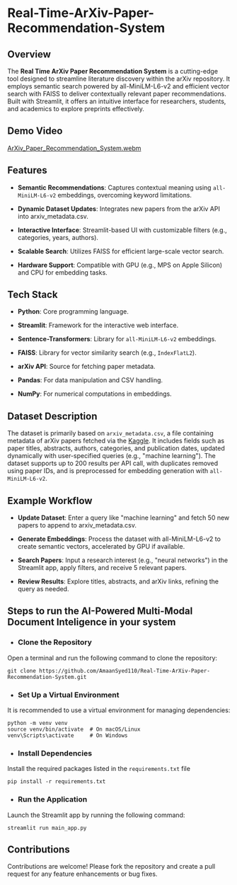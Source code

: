 # Real-Time-ArXiv-Paper-Recommendation-System

## Overview
The **Real Time ArXiv Paper Recommendation System** is a cutting-edge tool designed to streamline literature discovery within the arXiv repository. It employs semantic search powered by all-MiniLM-L6-v2 and efficient vector search with FAISS to deliver contextually relevant paper recommendations. Built with Streamlit, it offers an intuitive interface for researchers, students, and academics to explore preprints effectively.

## Demo Video
[ArXiv_Paper_Recommendation_System.webm](https://github.com/user-attachments/assets/3a1b3e1a-4cc6-4b55-b302-fd85ef5e69b4)


## Features

- **Semantic Recommendations**: Captures contextual meaning using ``all-MiniLM-L6-v2`` embeddings, overcoming keyword limitations.



- **Dynamic Dataset Updates**: Integrates new papers from the arXiv API into arxiv_metadata.csv.



- **Interactive Interface**: Streamlit-based UI with customizable filters (e.g., categories, years, authors).



- **Scalable Search**: Utilizes FAISS for efficient large-scale vector search.



- **Hardware Support**: Compatible with GPU (e.g., MPS on Apple Silicon) and CPU for embedding tasks.

## Tech Stack
- **Python**: Core programming language.



- **Streamlit**: Framework for the interactive web interface.



- **Sentence-Transformers**: Library for ``all-MiniLM-L6-v2`` embeddings.



- **FAISS**: Library for vector similarity search (e.g., ``IndexFlatL2``).



- **arXiv API**: Source for fetching paper metadata.



- **Pandas**: For data manipulation and CSV handling.



- **NumPy**: For numerical computations in embeddings.


## Dataset Description
The dataset is primarily based on ``arxiv_metadata.csv``, a file containing metadata of arXiv papers fetched via the [Kaggle](https://www.kaggle.com/datasets/Cornell-University/arxiv). It includes fields such as paper titles, abstracts, authors, categories, and publication dates, updated dynamically with user-specified queries (e.g., "machine learning"). The dataset supports up to 200 results per API call, with duplicates removed using paper IDs, and is preprocessed for embedding generation with ``all-MiniLM-L6-v2``.


## Example Workflow
- **Update Dataset**: Enter a query like "machine learning" and fetch 50 new papers to append to arxiv_metadata.csv.



- **Generate Embeddings**: Process the dataset with all-MiniLM-L6-v2 to create semantic vectors, accelerated by GPU if available.



- **Search Papers**: Input a research interest (e.g., "neural networks") in the Streamlit app, apply filters, and receive 5 relevant papers.



- **Review Results**: Explore titles, abstracts, and arXiv links, refining the query as needed.


## Steps to run the AI-Powered Multi-Modal Document Inteligence in your system
- ### Clone the Repository
Open a terminal and run the following command to clone the repository:

```
git clone https://github.com/AmaanSyed110/Real-Time-ArXiv-Paper-Recommendation-System.git
```
- ### Set Up a Virtual Environment
It is recommended to use a virtual environment for managing dependencies:

```
python -m venv venv
source venv/bin/activate  # On macOS/Linux
venv\Scripts\activate     # On Windows
```
- ### Install Dependencies
Install the required packages listed in the ```requirements.txt``` file
```
pip install -r requirements.txt
```

- ### Run the Application
Launch the Streamlit app by running the following command:
```
streamlit run main_app.py
```


## Contributions
Contributions are welcome! Please fork the repository and create a pull request for any feature enhancements or bug fixes.


